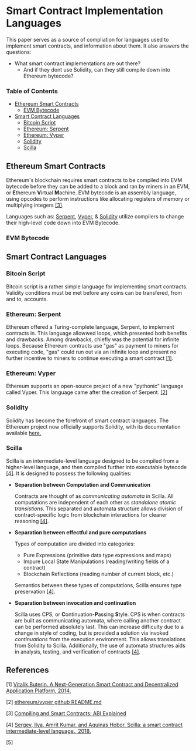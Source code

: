 # Smart Contract Implementation Languages
This paper serves as a source of compliation for languages used to implement smart contracts, and information about them. It also answers the questions:
+ What smart contract implementations are out there?
    + And if they dont use Solidity, can they still compile down into Ethereum bytecode? 

### Table of Contents
+ [Ethereum Smart Contracts](#ethereum-smart-contracts)
    + [EVM Bytecode](#evm-bytecode)
+ [Smart Contract Languages](#smart-contract-languages)
    + [Bitcoin Script](#bitcoin-script)
    + [Ethereum: Serpent](#ethereum:-serpent)
    + [Ethereum: Vyper](#ethereum:-vyper)
    + [Solidity](#solidity)
    + [Scilla](#scilla)


## Ethereum Smart Contracts
Ethereum's blockchain requires smart contracts to be compiled into EVM bytecode before they can be added to a block and ran by miners in an EVM, or **E**thereum **V**irtual **M**achine. EVM bytecode is an assembly language, using opcodes to perform instructions like allocating registers of memory or multiplying integers [[3]](#references). 

Languages such as: [Serpent](#ethereum:-serpent), [Vyper](#ethereum:-vyper), & [Solidity](#solidity) utilize compilers to change their high-level code down into EVM Bytecode. 

### EVM Bytecode


## Smart Contract Languages
### Bitcoin Script
Bitcoin script is a rather simple language for implementing smart contracts. Validity conditions must be met before any coins can be transfered, from and to, accounts. 

### Ethereum: Serpent
Ethereum offered a Turing-complete language, Serpent, to implement contracts in. This language allowwed loops, which presented both benefits and drawbacks. Among drawbacks, chiefly was the potential for infinite loops. Because Ethereum contracts use "gas" as payment to miners for executing code, "gas" could run out via an infinite loop and present no further incentive to miners to continue executing a smart contract [[1]](#references).

### Ethereum: Vyper
Ethereum supports an open-source project of a new "pythonic" language called Vyper. This language came after the creation of Serpent. [[2]](#references)

### Solidity
Solidity has become the forefront of smart contract languages. The Ethereum project now officially supports Solidity, with its documentation available [here.](https://solidity.readthedocs.io/en/v0.5.7/) 

### Scilla
Scilla is an intermediate-level language designed to be compiled from a higher-level language, and then compiled further into executable bytecode [[4]](#references). It is designed to possess the following qualities:
+ **Separation between Computation and Communication**

    Contracts are thought of as *communicating automata* in Scilla. All computations are independent of each other as *standalone atomic transistions*. This separated and automata structure allows division of contract-specific logic from blockchain interactions for cleaner reasoning [[4]](#references).

+ **Separation between effectful and pure computations**

    Types of computation are divided into categories: 
    + Pure Expressions (primitive data type expressions and maps)
    + Impure Local State Manipulations (reading/writing fields of a contract)
    + Blockchain Reflections (reading number of current block, etc.)

    Semantics between these types of computations, Scilla ensures type preservation [[4]](#references).

+ **Separation between invocation and continuation**

    Scilla uses CPS, or **C**ontinuation-**P**assing **S**tyle. CPS is when contracts are built as communicating automata, where calling another contract can be performed absolutely last. This can increase difficulty due to a change in style of coding, but is provided a solution via invoked *continuations* from the execution environment. This allows translations from Solidity to Scilla. Additionally, the use of automata structures aids in analysis, testing, and verification of contracts [[4]](#references).









## References
[1] [Vitalik Buterin. A Next-Generation Smart Contract and Decentralized Application Platform, 2014.](https://cryptorating.eu/whitepapers/Ethereum/Ethereum_white_paper.pdf) 

[2] [ethereum/vyper github README.md](https://github.com/ethereum/vyper)

[3] [Compiling and Smart Contracts: ABI Explained](https://www.sitepoint.com/compiling-smart-contracts-abi/)

[4] [Sergey, Ilya, Amrit Kumar, and Aquinas Hobor. Scilla: a smart contract intermediate-level language., 2018.](https://arxiv.org/abs/1801.00687)

[5] []()